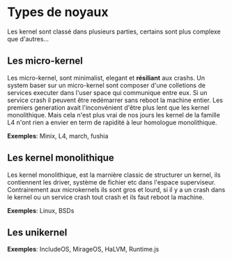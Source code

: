 # Types de noyaux

Les kernel sont classé dans plusieurs parties, certains sont plus complexe que d'autres...

## Les micro-kernel

Les micro-kernel, sont minimalist, elegant et **résiliant** aux crashs. Un system baser sur un micro-kernel sont composer d'une colletions de services executer dans l'user space qui communique entre eux. Si un service crash il peuvent être redémarrer sans reboot la machine entier. Les premiers generation avait l'inconvénient d'être plus lent que les kernel monolithique. Mais cela n'est plus vrai de nos jours les kernel de la famille L4 n'ont rien a envier en term de rapidité à leur homologue monolithique.

**Exemples**: Minix, L4, march, fushia

## Les kernel monolithique

Les kernel monolithique, est la marnière classic de structurer un kernel, ils contiennent les driver, système de fichier etc dans l'espace superviseur. Contrairement aux microkernels ils sont gros et lourd, si il y a un crash dans le kernel ou un service crash tout crash et ils faut reboot la machine.

**Exemples**: Linux, BSDs

## Les unikernel

**Exemples**: IncludeOS, MirageOS, HaLVM, Runtime.js
